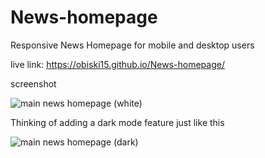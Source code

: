 # News-homepage
Responsive News Homepage for mobile and desktop users

live link: https://obiski15.github.io/News-homepage/

screenshot 

![main news homepage (white)](https://github.com/Obiski15/News-homepage/assets/127410705/2cb791e0-cdff-40ab-96b3-1b22fe22140d)

Thinking of adding a dark mode feature just like this 

![main news homepage (dark)](https://github.com/Obiski15/News-homepage/assets/127410705/69c24874-d862-4998-b642-f61380785423)
